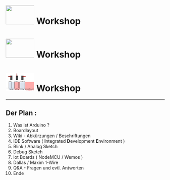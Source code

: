 <!---
@Author: andyprv
@Date: 2018-11-05 11:33:31
@Last Modified by: andyprv
@Last Modified time: 2018-11-07 20:04:43
-->

<!-- TITLE: Arduino Workshop -->
<!-- SUBTITLE: A quick summary of Arduino -->

# <img src="https://raw.github.com/andyprv/workshop/master/Resources/pic/arduino_logo.png" width="90" height="60" /> Workshop

# <img src="https://raw.github.com/andyprv/workshop/master/pic/servo-pulse.jpg" width="90" height="60" /> Workshop

# <img src="/pic/servo-pulse.jpg" width="90" height="60" /> Workshop

---

## Der Plan :

 1. Was ist Arduino ?
 2. Boardlayout
 3. Wiki - Abkürzungen / Beschriftungen
 4. IDE Software ( **I**ntegrated   **D**evelopment   **E**nvironment )
 5. Blink / Analog Sketch
 6. Debug Sketch
 7. Iot Boards ( NodeMCU / Wemos )
 8. Dallas / Maxim 1-Wire
 9. Q&A - Fragen und evtl. Antworten
10. Ende


